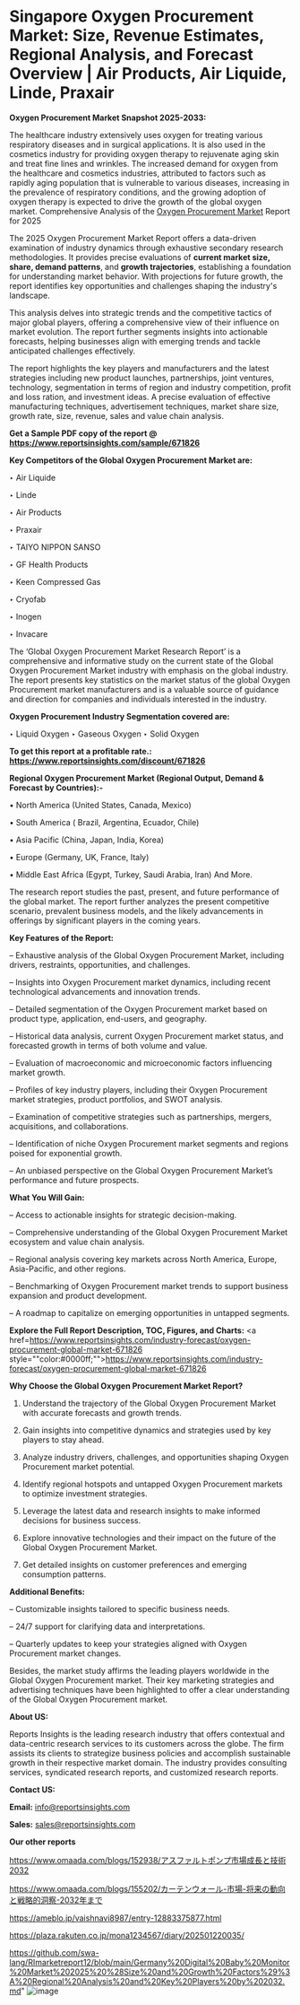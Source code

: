 # Singapore Oxygen Procurement Market: Size, Revenue Estimates, Regional Analysis, and Forecast Overview | Air Products, Air Liquide, Linde, Praxair

<strong>Oxygen Procurement Market Snapshot 2025-2033:</strong>

The healthcare industry extensively uses oxygen for treating various respiratory diseases and in surgical applications. It is also used in the cosmetics industry for providing oxygen therapy to rejuvenate aging skin and treat fine lines and wrinkles. The increased demand for oxygen from the healthcare and cosmetics industries, attributed to factors such as rapidly aging population that is vulnerable to various diseases, increasing in the prevalence of respiratory conditions, and the growing adoption of oxygen therapy is expected to drive the growth of the global oxygen market. Comprehensive Analysis of the <a href=https://www.reportsinsights.com/sample/671826>Oxygen Procurement Market</a> Report for 2025

The 2025 Oxygen Procurement Market Report offers a data-driven examination of industry dynamics through exhaustive secondary research methodologies. It provides precise evaluations of <strong>current market size, share, demand patterns</strong>, and <strong>growth trajectories</strong>, establishing a foundation for understanding market behavior. With projections for future growth, the report identifies key opportunities and challenges shaping the industry's landscape.

This analysis delves into strategic trends and the competitive tactics of major global players, offering a comprehensive view of their influence on market evolution. The report further segments insights into actionable forecasts, helping businesses align with emerging trends and tackle anticipated challenges effectively.

The report highlights the key players and manufacturers and the latest strategies including new product launches, partnerships, joint ventures, technology, segmentation in terms of region and industry competition, profit and loss ration, and investment ideas. A precise evaluation of effective manufacturing techniques, advertisement techniques, market share size, growth rate, size, revenue, sales and value chain analysis.

<strong>Get a Sample PDF copy of the report @ <a href=https://www.reportsinsights.com/sample/671826 style=color:#0000ff;>https://www.reportsinsights.com/sample/671826</a></strong>

<strong>Key Competitors of the Global Oxygen Procurement Market are:</strong>

‣ Air Liquide

‣ Linde

‣ Air Products

‣ Praxair

‣ TAIYO NIPPON SANSO

‣ GF Health Products

‣ Keen Compressed Gas

‣ Cryofab

‣ Inogen

‣ Invacare

The ‘Global Oxygen Procurement Market Research Report’ is a comprehensive and informative study on the current state of the Global Oxygen Procurement Market industry with emphasis on the global industry. The report presents key statistics on the market status of the global Oxygen Procurement market manufacturers and is a valuable source of guidance and direction for companies and individuals interested in the industry.

<strong>Oxygen Procurement Industry Segmentation covered are:</strong>

‣ Liquid Oxygen
‣ Gaseous Oxygen
‣ Solid Oxygen

<strong>To get this report at a profitable rate.: <a href=https://www.reportsinsights.com/discount/671826 style=color:#0000ff;>https://www.reportsinsights.com/discount/671826</a></strong>

<strong>Regional Oxygen Procurement Market (Regional Output, Demand &amp; Forecast by Countries):-</strong>

• North America (United States, Canada, Mexico)

• South America ( Brazil, Argentina, Ecuador, Chile)

• Asia Pacific (China, Japan, India, Korea)

• Europe (Germany, UK, France, Italy)

• Middle East Africa (Egypt, Turkey, Saudi Arabia, Iran) And More.

The research report studies the past, present, and future performance of the global market. The report further analyzes the present competitive scenario, prevalent business models, and the likely advancements in offerings by significant players in the coming years.

<strong>Key Features of the Report:</strong>

– Exhaustive analysis of the Global Oxygen Procurement Market, including drivers, restraints, opportunities, and challenges.

– Insights into Oxygen Procurement market dynamics, including recent technological advancements and innovation trends.

– Detailed segmentation of the Oxygen Procurement market based on product type, application, end-users, and geography.

– Historical data analysis, current Oxygen Procurement market status, and forecasted growth in terms of both volume and value.

– Evaluation of macroeconomic and microeconomic factors influencing market growth.

– Profiles of key industry players, including their Oxygen Procurement market strategies, product portfolios, and SWOT analysis.

– Examination of competitive strategies such as partnerships, mergers, acquisitions, and collaborations.

– Identification of niche Oxygen Procurement market segments and regions poised for exponential growth.

– An unbiased perspective on the Global Oxygen Procurement Market’s performance and future prospects.

<strong>What You Will Gain:</strong>

– Access to actionable insights for strategic decision-making.

– Comprehensive understanding of the Global Oxygen Procurement Market ecosystem and value chain analysis.

– Regional analysis covering key markets across North America, Europe, Asia-Pacific, and other regions.

– Benchmarking of Oxygen Procurement market trends to support business expansion and product development.

– A roadmap to capitalize on emerging opportunities in untapped segments.

<strong>Explore the Full Report Description, TOC, Figures, and Charts:</strong>
<a href=https://www.reportsinsights.com/industry-forecast/oxygen-procurement-global-market-671826 style=""color:#0000ff;"">https://www.reportsinsights.com/industry-forecast/oxygen-procurement-global-market-671826</a>

<strong>Why Choose the Global Oxygen Procurement Market Report?</strong>

1. Understand the trajectory of the Global Oxygen Procurement Market with accurate forecasts and growth trends.

2. Gain insights into competitive dynamics and strategies used by key players to stay ahead.

3. Analyze industry drivers, challenges, and opportunities shaping Oxygen Procurement market potential.

4. Identify regional hotspots and untapped Oxygen Procurement markets to optimize investment strategies.

5. Leverage the latest data and research insights to make informed decisions for business success.

6. Explore innovative technologies and their impact on the future of the Global Oxygen Procurement Market.

7. Get detailed insights on customer preferences and emerging consumption patterns.

<strong>Additional Benefits:</strong>

– Customizable insights tailored to specific business needs.

– 24/7 support for clarifying data and interpretations.

– Quarterly updates to keep your strategies aligned with Oxygen Procurement market changes.

Besides, the market study affirms the leading players worldwide in the Global Oxygen Procurement market. Their key marketing strategies and advertising techniques have been highlighted to offer a clear understanding of the Global Oxygen Procurement market.

<strong><strong>About US</strong>:</strong>

Reports Insights is the leading research industry that offers contextual and data-centric research services to its customers across the globe. The firm assists its clients to strategize business policies and accomplish sustainable growth in their respective market domain. The industry provides consulting services, syndicated research reports, and customized research reports.

<strong>Contact US:</strong>

<p class=><b>Email:</b> <a href=mailto:info@reportsinsights.com>info@reportsinsights.com</a></p>
<p class=><b>Sales:</b> <a href=mailto:sales@reportsinsights.com>sales@reportsinsights.com</a></p>

<strong>Our other reports</strong>

<a href=https://www.omaada.com/blogs/152938/アスファルトポンプ市場成長と技術2032>https://www.omaada.com/blogs/152938/アスファルトポンプ市場成長と技術2032</a>

<a href=https://www.omaada.com/blogs/155202/カーテンウォール-市場-将来の動向と戦略的洞察-2032年まで>https://www.omaada.com/blogs/155202/カーテンウォール-市場-将来の動向と戦略的洞察-2032年まで</a>

<a href=https://ameblo.jp/vaishnavi8987/entry-12883375877.html>https://ameblo.jp/vaishnavi8987/entry-12883375877.html</a>

<a href=https://plaza.rakuten.co.jp/mona1234567/diary/202501220035/>https://plaza.rakuten.co.jp/mona1234567/diary/202501220035/</a>

<a href=https://github.com/swa-lang/RImarketreport12/blob/main/Germany%20Digital%20Baby%20Monitor%20Market%202025%20%28Size%20and%20Growth%20Factors%29%3A%20Regional%20Analysis%20and%20Key%20Players%20by%202032.md>https://github.com/swa-lang/RImarketreport12/blob/main/Germany%20Digital%20Baby%20Monitor%20Market%202025%20%28Size%20and%20Growth%20Factors%29%3A%20Regional%20Analysis%20and%20Key%20Players%20by%202032.md</a>"
![image](https://github.com/user-attachments/assets/b769bbd2-5102-46c9-a672-738731061d90)
